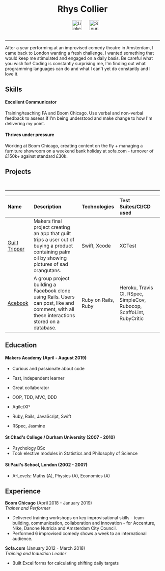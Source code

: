 <h1 align=center> Rhys Collier </h1>

<div align=center><a href=https://www.linkedin.com/in/rhys-collier-07309623/>
<img src="https://cdn1.iconfinder.com/data/icons/logotypes/32/square-linkedin-512.png" alt="LinkedIn" hspace="20" height="32"></a>
<a href="https://sourcerer.io/rhysco8"><img src="https://sourcerer.io/icons/logo-sharing.svg"height="32px" alt="Sourcerer"></a></a><br><br></div>

---

After a year performing at an improvised comedy theatre in Amsterdam, I came back to London wanting a fresh challenge. I wanted something that would keep me stimulated and engaged on a daily basis. Be careful what you wish for! Coding is constantly surprising me, I'm finding out what programming languages can do and what I can't yet do constantly and I love it.

## Skills

#### Excellent Communicator

Training/teaching FA and Boom Chicago. Use verbal and non-verbal feedback to assess if I'm being understood and make change to how I'm delivering my point.

#### Thrives under pressure

Working at Boom Chicago, creating content on the fly + managing a furniture showroom on a weekend bank holiday at sofa.com - turnover of £150k+ against standard £30k.

## Projects

<a href="https://sourcerer.io/rhysco8"><img src="https://img.shields.io/badge/Ruby-310%20commits-orange.svg" alt=""></a>
<a href="https://sourcerer.io/rhysco8"><img src="https://img.shields.io/badge/JavaScript-69%20commits-orange.svg" alt=""></a>
<a href="https://sourcerer.io/rhysco8"><img src="https://img.shields.io/badge/Swift-28%20commits-orange.svg" alt=""></a>
<a href="https://sourcerer.io/rhysco8"><img src="https://img.shields.io/badge/HTML-67%20commits-orange.svg" alt=""></a>
<a href="https://sourcerer.io/rhysco8"><img src="https://img.shields.io/badge/CSS-61%20commits-orange.svg" alt=""></a>
<a href="https://sourcerer.io/rhysco8"><img src="https://img.shields.io/badge/SQL-41%20commits-orange.svg" alt=""></a>

---


| Name     | Description    | Technologies | Test Suites/CI/CD used |
| :------- | :------------- | :----------- | :--------------------- |
| [Guilt Tripper](https://github.com/rachjgriff/greenpeas-uk) | Makers final project creating an app that guilt trips a user out of buying a product containing palm oil by showing pictures of sad orangutans. | Swift, Xcode | XCTest |
| [Acebook](https://github.com/bengscott2/acebook-livewire)  | A group project building a Facebook clone using Rails. Users can post, like and comment, with all these interactions stored on a database. | Ruby on Rails, Ruby | Heroku, Travis CI, RSpec, SimpleCov, Rubocop, ScaffoLint, RubyCritic |


## Education

#### Makers Academy (April - August 2019)

- Curious and passionate about code
- Fast, independent learner
- Great collaborator

- OOP, TDD, MVC, DDD
- Agile/XP
- Ruby, Rails, JavaScript, Swift
- RSpec, Jasmine

#### St Chad's College / Durham University (2007 - 2010)

- Psychology BSc
- Took elective modules in Statistics and Philosophy of Science

#### St Paul's School, London (2002 - 2007)

- A-Levels: Maths (A), Physics (A), Economics (A)

## Experience

**Boom Chicago** (April 2018 - January 2019)    
*Trainer and Performer*
- Delivered training workshops on key improvisational skills - team-building, communication, collaboration and innovation - for Accenture, Nike, Danone Nutricia and Amsterdam City Council.
- Performed 6 improvised comedy shows a week to an international audience.

**Sofa.com** (January 2012 - March 2018)   
*Training and Induction Leader*
- Built Excel forms for calculating shifting daily targets
